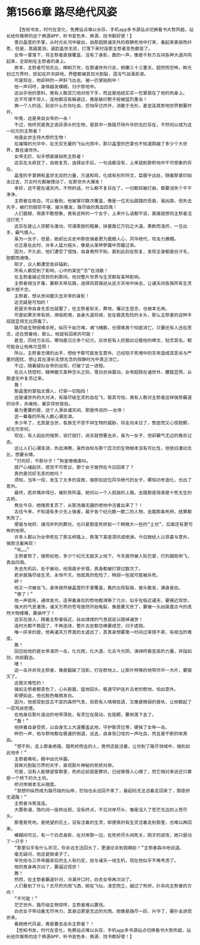 # 第1566章 路尽绝代风姿
        【告知书友，时代在变化，免费站点难以长存，手机app多书源站点切换看书大势所趋，站长给你推荐的这个换源APP，听书音色多、换源、找书都好使！】
       雪白晶莹的手掌，从时光长河中破出，自那超脱诸天外的寂静死地中打来，看起来美丽而纤秀，但是，其威莫测，道韵盖世无双，打落下来时连那主祭者变色都变了。
       女帝一掌落下，将主祭者直接覆盖，没有了身影，轰的一声，像是千秋万古间各种大道共鸣起来，全部削在主祭者的身上。
       原本，主祭者可怕无比，睥睨万世，在那诸世外行走，俯瞰三十三重天，超然而恐怖，眸光划过万界时，犹如在开天辟地，界壁都被其目光割裂，混沌气汹涌澎湃。
       可是现在，他却砰的一声斜飞出去，被一巴掌拍削中！
       他一声闷哼，身体越发模糊，归于祭地中。
       这出乎他的意料，竟有人敢突兀地对他下手，而且是结结实实一巴掌扇在了他的肉身上。
       这不可谓不惊人，连他都没有躲避过，像是破烂靶子般被猛烈重击！
       换一个人的话，别说什么负伤吐血，恐怕早已炸开，消散于无形，甚至连其祭地世界都要炸开。
       毕竟，这是来自女帝的一击！
       不过，他终究是真正诡异源头的生物，是其中一族路尽待升华的无匹存在，不然何以成为这一纪元的主祭者？
       他是此世主持大祭的生物！
       在璀璨的光华中，在无穷无量的飞仙光雨中，那只晶莹的巴掌也不知道跨越了多少个大世界，轰在诸世外。
       女帝无匹，似乎想直接拍死主祭者！
       这实在太疯狂了，自她复苏，选择出手后，一句话都没有，上来就削那祭地中不可想象的存在。
       晶莹的手掌拥有盖世无双的力量，万道和鸣，化成有形的符文，臣服于远处，随着那掌印拍击过去，万古时光都被搅动了，在那世外大爆发！
       幸好，这不是在诸天内，不然的话，什么都不复存在了，一切都将被打崩，都要消失个干干净净。
       主祭者在咳血，可以看到，他被掌印数次覆盖，像是一位天仙践踏的恶兽，虽凶戾，但失去先手，被打的狼狈不堪，披头撒发，路尽级的真血四溅！
       人们震撼，简直不敢想象，竟有这样的一个女子，上来什么话都不说，直接就想将主祭者活活打死？
       这实在是让人惊颤与激动，可谓美丽的粗暴，挟雷霆亿万钧之大道，果断而凌厉，一旦出手，霸气慑人。
       虽为一女子，但是，她却比古史中那些强者更为震撼人心，风华绝代，攻击力爆棚。
       也正是在此时，许多人猛力摇头，像是从某种梦魇中苏醒过来。
       因为，不久前，他们遭受了侵蚀，自身竟然不知，直到此刻在恢复，发现全身都是白汗毛，胆颤而魂悚。
       刚才，众人都遭受诡异辐射。
       所有人都受到了影响，心中的某些“念”在消散！
       在主祭者接近现世的刹那间，他对整片世界与生灵都有某种影响。
       主祭者相当歹毒，要断天帝后路，选择将其痕迹从这方天地中抹去，让诸天间各族所有生灵都不想不念。
       主祭者，想从世间磨灭去天帝的身影！
       这无疑是可怕的！
       若是天帝自身无恙也就罢了，任主祭者斩天，葬地，屠众生信念，也根本无用。
       可是如果天帝有损，濒临死境，自身大道将熄，处在极其危险的关头，那么主祭者的这种手段就显得无比阴毒了。
       路尽级生物很难杀死，纵历千劫万难，魂飞魄散，也很难真个彻底消亡，只要还有人还在思念，还在想着他，那么，他就有回来的可能！
       甚至，历经万古后，哪怕是沉沦多个纪元，后世若有人挖掘出记载他的碑文，轻念其名，都可能会让他再次显照！
       所以，主祭者无情的出手，想给予那可能发生意外、已经陷于死境中的天帝造成其恶劣与严重的困扰，想让其在漫长无想无念的寂静时光中真正消亡。
       不过，随着疑似女帝的出现，打破了这一进程。
       在众人恍惚时，精神磨灭某种念头之际，雪白衣袂展动，女帝超脱在诸世外，朦胧显照，从那虚无中复苏过来。
       轰！
       那晶莹的掌指太慑人，打穿一切阻挡！
       这是诸世外的大对决，有路尽级生灵的血在飞，极其可怕，竟有人敢对主祭者这样强势霸道的动手，杀痛他，着实惊世骇俗。
       最为重要的是，这个人源自诸天间，那是传说的——女帝！
       这一幕看的所有人都心潮澎湃。
       多少年了，尤其是当世，各族无不受不祥生物的威胁，将走向末日了，憋屈而又心惊胆颤，却无可奈何。
       现在，有人如此的强势，说打就打，说杀就想要去杀，虽为一女子，但却霸气无边的轰杀过去。
       这让人们心潮澎湃，热血沸腾，虽然自知与那个层次的生物根本没有可比性，但依旧激动无比，想要长啸。
       “打的好，干那孙子！”狗皇嗷嗷直叫。
       腐尸心绪起伏，感觉不可思议，那个女子居然在今日回来了？
       真的是完好无恙的她吗？
       须知，当年一役，发生了太多的变故，强势如这位风华绝代的女子，哪怕功参造化，也出了意外。
       最终，若非情非得已，被形势所逼，她何以一个人孤独的上路，去踏那座简直是十死无生的古桥。
       竟在今日，她强势复苏了，从那浩瀚无疆的绝地中活着出来了？！
       古往今来，不知道有多少无上强者，属于各个纪元数一数二的人物，去踏那条死桥，结果都失败了。
       便是与地府、魂河并列的葬坑，也只是那座死桥前一个稍微大一些的“土坑”，后面还有更可怖的地带。
       许多人都以为女帝死在了那古桥路上，跌落下某座深坑或绝渊，今日她给人以惊喜与意外，强势活着再现！
       “吼……”
       主祭者怒了，强势如他，多少个纪元无敌天上地下，今天居然被人轮巴掌，打的踉跄倒飞，真血四溅。
       失去先机后，处于被动，他简直步步错，真身都被打穿过数次了。
       若非是路尽级生灵，永恒不灭，他就真的危险了，稍弱一些就可能被杀死。
       砰！
       他又一次被击飞，身体居然被晶莹的手掌覆盖，轰的出现裂痕，披头散发，满身是血。
       “够了！”
       他一声低吼，通体发光，连带着身后的祭地都清晰了几分，似乎在临近诸天，要接近现世。
       强大的气息激荡，诸天万界的苍穹居然开始龟裂，像是要灭世了，要被一头凶戾震古今的庞然大物撑爆，要崩坏了！
       这实在骇人，随着主祭者临近，丝丝缕缕的气息就足以毁掉诸世！
       连时光都不稳固了，不再连续，整片古史都仿佛要成空，归于虚寂。
       唯一庆幸的是，他离诸天万界真的太遥远了，其真身想要第一时间过来很不易，有相当的难度。
       轰！
       回应给他的是女帝凌厉一击，化光雨，化大道，化古今光阴，演绎终极至高的力量，并指如剑，向前戳去。
       噗！
       这一击并非攻主祭者，像是戳破了泡影，打在祭地上，让那片特殊的地带炸开一大片，要毁灭了。
       这是灾难性的！
       强如主祭者都变色了，心头剧震，猛地回头，极速守护这片古老的祭地，怕出意外。
       即便如此，他也脸色略微发白。
       因为，他感受到亘古不变的森然气息，宛若有人喃喃低语，又像是微弱的兽吼，让他都起了一层鸡皮疙瘩。
       在他身后那片遥远的地带深处，有灵位在晃动，在摇颤，要倒落下去了。
       “轰！”
       他拼着自身受损，以自身无上大道覆盖此地，守护那灵位等，硬挨了女帝一击。
       砰的一声，他与祭地都在极速的倒退，远去，自身张口哇的一声吐血，而且是不断的咳真血。
       “想不到，走上那条绝路，踏死桥而去的人，竟然还能活着，让你到了路尽领域中，强到如此地步！”
       主祭者嘶吼，眼中凶光毕露。
       其眸光割裂万界的天宇，直视那片神秘的死桥对岸。
       可是，没有人能够望穿那里，死桥近前就是葬坑，已经够慑人心魄了，而它相对来说还只算是一个桥下的大土坑。
       桥对岸根本无从揣度。
       “我想你纵然成为路尽级的仙帝，恐怕也永远回不来了，最起码无法活着走回来了，那座桥无退路！”
       主祭者冷笑连连。
       大雾弥漫，隐约间一座桥出现，没有终点，不见对岸尽头，像是没入了苍茫无边的上苍尽头。
       那里是死地，是绝望的厄土，没有活着的生灵，即便真的有生灵活着走到那里，也难以再回来。
       模糊间可见，有一个白衣身影，在对岸那一边，在死桥尽头闭死关，刚才的进攻，她只是动了一只手！
       “那里似乎有什么状况，你永远无法回头了，更遑论杀到我眼前！”主祭者森冷地说道。
       毫无疑问，他这是掀桌子了。
       早先他与三件帝器背后的主人有约定，给与诸天一线生机，现在他似乎不再考虑了。
       他的真身再次动了，要逼近现世！
       轰！
       然而，在主祭者霸道针对，冷漠开口时，白衣女帝再次动了。
       人们看到了什么？无尽的光雨飞洒，她在飞仙，凌空而立，越过了死桥，扑杀向主祭者的方向！
       “不可能！”
       茫茫世外，路尽级生物惊呼，主祭者难以置信。
       白衣女子带动着无尽伟力，其身边更是无边的光雨，她像是路尽一跃，升华了，要扑击进现世来。
       看她绝代风姿，竟是要去击杀主祭者？！
       【告知书友，时代在变化，免费站点难以长存，手机app多书源站点切换看书大势所趋，站长给你推荐的这个换源APP，听书音色多、换源、找书都好使！】